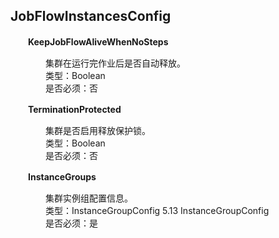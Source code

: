 ## JobFlowInstancesConfig

　　**KeepJobFlowAliveWhenNoSteps**
  
　　　　集群在运行完作业后是否自动释放。<br>
　　　　类型：Boolean <br>
　　　　是否必须：否
    
　　**TerminationProtected**
  
　　　　集群是否启用释放保护锁。<br>
　　　　类型：Boolean<br>
　　　　是否必须：否
    
　　**InstanceGroups**
  
　　　　集群实例组配置信息。<br>
　　　　类型：InstanceGroupConfig 5.13 InstanceGroupConfig<br>
　　　　是否必须：是
